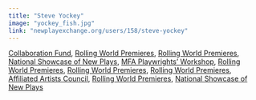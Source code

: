```yaml
---
title: "Steve Yockey"
image: "yockey_fish.jpg"
link: "newplayexchange.org/users/158/steve-yockey"
---
```


[Collaboration Fund](/programs/collaboration-fund), [Rolling World Premieres](/programs/rolling-world-premieres), [Rolling World Premieres](/programs/rolling-world-premieres), [National Showcase of New Plays](/programs/national-showcase-of-new-plays), [MFA Playwrights’ Workshop](/programs/mfa-playwrights-workshop), [Rolling World Premieres](/programs/rolling-world-premieres), [Rolling World Premieres](/programs/rolling-world-premieres), [Rolling World Premieres](/programs/rolling-world-premieres), [Affiliated Artists Council](/programs/affiliated-artists-council), [Rolling World Premieres](/programs/rolling-world-premieres), [National Showcase of New Plays](/programs/national-showcase-of-new-plays)